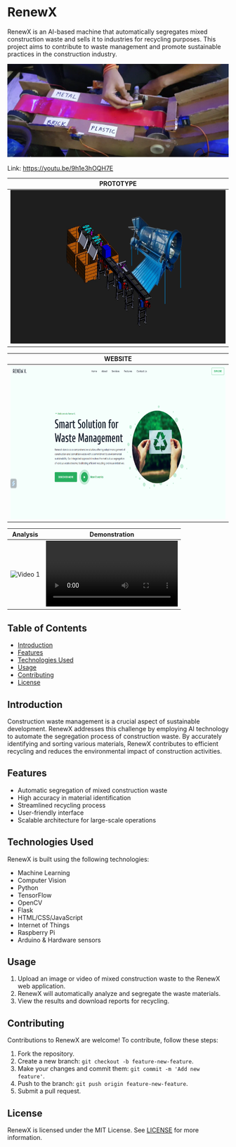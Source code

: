 # RenewX

RenewX is an AI-based machine that automatically segregates mixed construction waste and sells it to industries for recycling purposes. This project aims to contribute to waste management and promote sustainable practices in the construction industry.

[![RenewX Demo Video](thumbnail.png)](https://youtu.be/9h1e3hOQH7E)

Link: https://youtu.be/9h1e3hOQH7E


| PROTOTYPE 
| ----------- |
| <img src="Final.png" alt="Small Image" width="700" height="350"> |


| WEBSITE
| ----------- |
| <img src="RenewX.png" alt="Small Image" width="700" height="350"> |


| Analysis | Demonstration |
|---------|---------|
| ![Video 1]((https://github.com/manumishra12/RenewX/blob/main/Analysis%20.mp4)) | ![Video 2](https://github.com/manumishra12/RenewX/blob/main/Demonstration_s.mp4) |



## Table of Contents
- [Introduction](#introduction)
- [Features](#features)
- [Technologies Used](#technologies-used)
- [Usage](#usage)
- [Contributing](#contributing)
- [License](#license)

## Introduction

Construction waste management is a crucial aspect of sustainable development. RenewX addresses this challenge by employing AI technology to automate the segregation process of construction waste. By accurately identifying and sorting various materials, RenewX contributes to efficient recycling and reduces the environmental impact of construction activities.

## Features

- Automatic segregation of mixed construction waste
- High accuracy in material identification
- Streamlined recycling process
- User-friendly interface
- Scalable architecture for large-scale operations

## Technologies Used

RenewX is built using the following technologies:

- Machine Learning
- Computer Vision
- Python
- TensorFlow
- OpenCV
- Flask
- HTML/CSS/JavaScript
- Internet of Things
- Raspberry Pi
- Arduino & Hardware sensors


## Usage

1. Upload an image or video of mixed construction waste to the RenewX web application.
2. RenewX will automatically analyze and segregate the waste materials.
3. View the results and download reports for recycling.

## Contributing

Contributions to RenewX are welcome! To contribute, follow these steps:

1. Fork the repository.
2. Create a new branch: `git checkout -b feature-new-feature`.
3. Make your changes and commit them: `git commit -m 'Add new feature'`.
4. Push to the branch: `git push origin feature-new-feature`.
5. Submit a pull request.

## License

RenewX is licensed under the MIT License. See [LICENSE](LICENSE) for more information.


